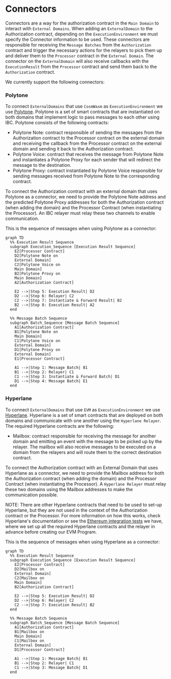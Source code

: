 # Connectors

Connectors are a way for the authorization contract in the `Main Domain` to interact with `External Domains`. When adding an `ExternalDomain` to the Authorization contract, depending on the `ExecutionEnvironment` we must specify the Connector information to be used. These connectors are responsible for receiving the `Message Batches` from the `Authorization` contract and trigger the necessary actions for the relayers to pick them up and deliver them to the `Processor` contract in the `External Domain`. The connector on the `ExternalDomain` will also receive callbacks with the `ExecutionResult` from the `Processor` contract and send them back to the `Authorization` contract.

We currently support the following connectors:

### Polytone

To connect `ExternalDomains` that use `CosmWasm` as `ExecutionEnvironment` we use [Polytone](https://github.com/DA0-DA0/polytone). Polytone is a set of smart contracts that are instantiated on both domains that implement logic to pass messages to each other using IBC. Polytone consists of the following contracts:
- Polytone Note: contract responsible of sending the messages from the Authorization contract to the Processor contract on the external domain and receiving the callback from the Processor contract on the external domain and sending it back to the Authorization contract.
- Polytone Voice: contract that receives the message from Polytone Note and instantiates a Polytone Proxy for each sender that will redirect the message to the destination.
- Polytone Proxy: contract instantiated by Polytone Voice responsible for sending messages received from Polytone Note to the corresponding contract.

To connect the Authorization contract with an external domain that uses Polytone as a connector, we need to provide the Polytone Note address and the predicted Polytone Proxy addresses for both the Authorization contract (when adding the domain) and the Processor Contract (when instantiating the Processor). An IBC relayer must relay these two channels to enable communication.

This is the sequence of messages when using Polytone as a connector:

```mermaid
graph TD
  %% Execution Result Sequence
  subgraph Execution_Sequence [Execution Result Sequence]
    E2[Processor Contract]
    D2[Polytone Note on
    External Domain]
    C2[Polytone Voice on
    Main Domain]
    B2[Polytone Proxy on
    Main Domain]
    A2[Authorization Contract]
    
    E2 -->|Step 5: Execution Result| D2
    D2 -->|Step 6: Relayer| C2
    C2 -->|Step 7: Instantiate & Forward Result| B2
    B2 -->|Step 8: Execution Result| A2
  end

  %% Message Batch Sequence
  subgraph Batch_Sequence [Message Batch Sequence]
    A1[Authorization Contract]
    B1[Polytone Note on
    Main Domain]
    C1[Polytone Voice on
    External Domain]
    D1[Polytone Proxy on
    External Domain]
    E1[Processor Contract]
    
    A1 -->|Step 1: Message Batch| B1
    B1 -->|Step 2: Relayer| C1
    C1 -->|Step 3: Instantiate & Forward Batch| D1
    D1 -->|Step 4: Message Batch| E1
  end
```

### Hyperlane

To connect `ExternalDomains` that use `EVM` as `ExecutionEnvironment` we use [Hyperlane](https://github.com/hyperlane-xyz/hyperlane-monorepo). Hyperlane is a set of smart contracts that are deployed on both domains and communicate with one another using the `Hyperlane Relayer`. The required Hyperlane contracts are the following:
- Mailbox: contract responsible for receiving the message for another domain and emitting an event with the message to be picked up by the relayer. The mailbox will also receive messages to be executed on a domain from the relayers and will route them to the correct destination contract.

To connect the Authorization contract with an External Domain that uses Hyperlane as a connector, we need to provide the Mailbox address for both the Authorization contract (when adding the domain) and the Processor Contract (when instantiating the Processor). A `Hyperlane Relayer` must relay these two domains using the Mailbox addresses to make the communication possible.

NOTE: There are other Hyperlane contracts that need to be used to set-up Hyperlane, but they are not used in the context of the Authorization contract or the Processor. For more information on how this works, check Hyperlane's documentation or see the [Ethereum integration tests](https://github.com/timewave-computer/valence-protocol/blob/main/local-interchaintest/examples/ethereum_integration_tests.rs) we have, where we set up all the required Hyperlane contracts and the relayer in advance before creating our EVM Program.

This is the sequence of messages when using Hyperlane as a connector:

```mermaid
graph TD
  %% Execution Result Sequence
  subgraph Execution_Sequence [Execution Result Sequence]
    E2[Processor Contract]
    D2[Mailbox on
    External Domain]
    C2[Mailbox on
    Main Domain]
    B2[Authorization Contract]
    
    E2 -->|Step 5: Execution Result| D2
    D2 -->|Step 6: Relayer| C2
    C2 -->|Step 7: Execution Result| B2
  end

  %% Message Batch Sequence
  subgraph Batch_Sequence [Message Batch Sequence]
    A1[Authorization Contract]
    B1[Mailbox on
    Main Domain]
    C1[Mailbox on
    External Domain]
    D1[Processor Contract]
    
    A1 -->|Step 1: Message Batch| B1
    B1 -->|Step 2: Relayer| C1
    C1 -->|Step 3: Message Batch| D1
  end
```